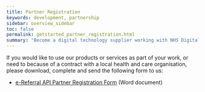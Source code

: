 ```yaml
---
title: Partner Registration
keywords: development, partnership
sidebar: overview_sidebar
toc: false
permalink: getstarted_partner_registration.html
summary: "Become a digital technology supplier working with NHS Digital"
---
```


If you would like to use our products or services as part of your work, or need to because of a contract with a local health and care organisation, please download, complete and send the following form to us:

* [e-Referral API Partner Registration Form](registration/e-RS_API_Partner_Registration_Form.doc) (Word document)
